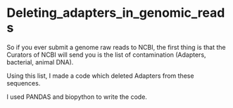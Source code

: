 # Deleting_adapters_in_genomic_reads

So if you ever submit a genome raw reads to NCBI, the first thing is that the Curators of NCBI will send you is the list of contamination (Adapters, bacterial, animal DNA).

Using this list, I made a code which deleted Adapters from these sequences.

I used PANDAS and biopython to write the code.



